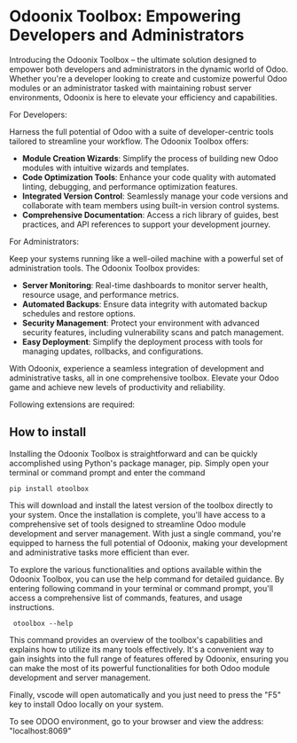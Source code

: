 # Odoonix Toolbox: Empowering Developers and Administrators

Introducing the Odoonix Toolbox – the ultimate solution designed to empower both developers and administrators in the dynamic world of Odoo. Whether you're a developer looking to create and customize powerful Odoo modules or an administrator tasked with maintaining robust server environments, Odoonix is here to elevate your efficiency and capabilities.

For Developers:

Harness the full potential of Odoo with a suite of developer-centric tools tailored to streamline your workflow. The Odoonix Toolbox offers:

- **Module Creation Wizards**: Simplify the process of building new Odoo modules with intuitive wizards and templates.
- **Code Optimization Tools**: Enhance your code quality with automated linting, debugging, and performance optimization features.
- **Integrated Version Control**: Seamlessly manage your code versions and collaborate with team members using built-in version control systems.
- **Comprehensive Documentation**: Access a rich library of guides, best practices, and API references to support your development journey.

For Administrators:

Keep your systems running like a well-oiled machine with a powerful set of administration tools. The Odoonix Toolbox provides:

- **Server Monitoring**: Real-time dashboards to monitor server health, resource usage, and performance metrics.
- **Automated Backups**: Ensure data integrity with automated backup schedules and restore options.
- **Security Management**: Protect your environment with advanced security features, including vulnerability scans and patch management.
- **Easy Deployment**: Simplify the deployment process with tools for managing updates, rollbacks, and configurations.

With Odoonix, experience a seamless integration of development and administrative tasks, all in one comprehensive toolbox. Elevate your Odoo game and achieve new levels of productivity and reliability.

Following extensions are required:

## How to install

Installing the Odoonix Toolbox is straightforward and can be quickly accomplished using Python's package manager, pip. Simply open your terminal or command prompt and enter the command 

    pip install otoolbox

This will download and install the latest version of the toolbox directly to your system. Once the installation is complete, you'll have access to a comprehensive set of tools designed to streamline Odoo module development and server management. With just a single command, you're equipped to harness the full potential of Odoonix, making your development and administrative tasks more efficient than ever.


To explore the various functionalities and options available within the Odoonix Toolbox, you can use the help command for detailed guidance. By entering following command in your terminal or command prompt, you'll access a comprehensive list of commands, features, and usage instructions.

     otoolbox --help

This command provides an overview of the toolbox's capabilities and explains how to utilize its many tools effectively. It's a convenient way to gain insights into the full range of features offered by Odoonix, ensuring you can make the most of its powerful functionalities for both Odoo module development and server management.



Finally, vscode will open automatically and you just need to press the "F5" key to install Odoo locally on your system.

To see ODOO environment, go to your browser and view the address: "localhost:8069"

